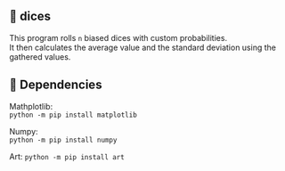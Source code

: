 ## 🎲 dices

This program rolls `n` biased dices with custom probabilities.  
It then calculates the average value and the standard deviation using the gathered values.

## 🧬 Dependencies
Mathplotlib:  
`python -m pip install matplotlib` 

Numpy:   
`python -m pip install numpy`

Art:
`python -m pip install art`
